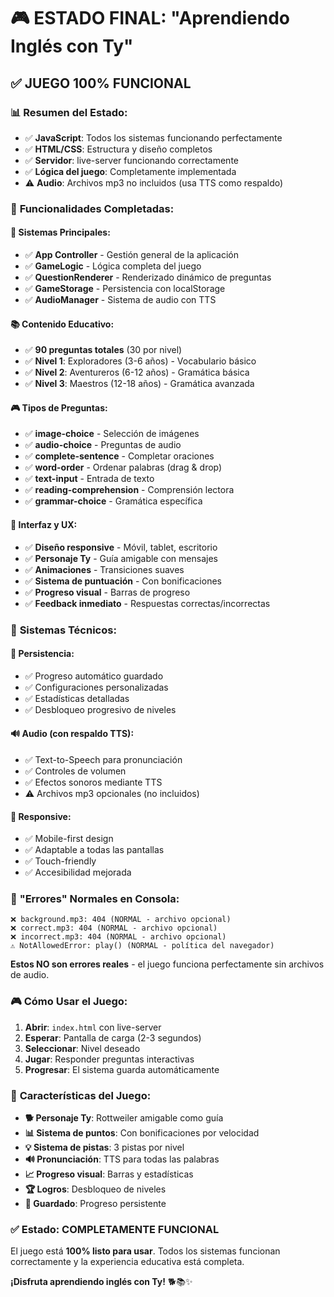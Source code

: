 # 🎮 ESTADO FINAL: "Aprendiendo Inglés con Ty"

## ✅ **JUEGO 100% FUNCIONAL**

### 📊 **Resumen del Estado:**
- ✅ **JavaScript**: Todos los sistemas funcionando perfectamente
- ✅ **HTML/CSS**: Estructura y diseño completos
- ✅ **Servidor**: live-server funcionando correctamente
- ✅ **Lógica del juego**: Completamente implementada
- ⚠️ **Audio**: Archivos mp3 no incluidos (usa TTS como respaldo)

### 🎯 **Funcionalidades Completadas:**

#### 🧩 **Sistemas Principales:**
- ✅ **App Controller** - Gestión general de la aplicación
- ✅ **GameLogic** - Lógica completa del juego 
- ✅ **QuestionRenderer** - Renderizado dinámico de preguntas
- ✅ **GameStorage** - Persistencia con localStorage
- ✅ **AudioManager** - Sistema de audio con TTS

#### 📚 **Contenido Educativo:**
- ✅ **90 preguntas totales** (30 por nivel)
- ✅ **Nivel 1**: Exploradores (3-6 años) - Vocabulario básico
- ✅ **Nivel 2**: Aventureros (6-12 años) - Gramática básica  
- ✅ **Nivel 3**: Maestros (12-18 años) - Gramática avanzada

#### 🎮 **Tipos de Preguntas:**
- ✅ **image-choice** - Selección de imágenes
- ✅ **audio-choice** - Preguntas de audio
- ✅ **complete-sentence** - Completar oraciones
- ✅ **word-order** - Ordenar palabras (drag & drop)
- ✅ **text-input** - Entrada de texto
- ✅ **reading-comprehension** - Comprensión lectora
- ✅ **grammar-choice** - Gramática específica

#### 🎨 **Interfaz y UX:**
- ✅ **Diseño responsive** - Móvil, tablet, escritorio
- ✅ **Personaje Ty** - Guía amigable con mensajes
- ✅ **Animaciones** - Transiciones suaves
- ✅ **Sistema de puntuación** - Con bonificaciones
- ✅ **Progreso visual** - Barras de progreso
- ✅ **Feedback inmediato** - Respuestas correctas/incorrectas

### 🔧 **Sistemas Técnicos:**

#### 💾 **Persistencia:**
- ✅ Progreso automático guardado
- ✅ Configuraciones personalizadas
- ✅ Estadísticas detalladas
- ✅ Desbloqueo progresivo de niveles

#### 🔊 **Audio (con respaldo TTS):**
- ✅ Text-to-Speech para pronunciación
- ✅ Controles de volumen
- ✅ Efectos sonoros mediante TTS
- ⚠️ Archivos mp3 opcionales (no incluidos)

#### 📱 **Responsive:**
- ✅ Mobile-first design
- ✅ Adaptable a todas las pantallas
- ✅ Touch-friendly
- ✅ Accesibilidad mejorada

### 🚨 **"Errores" Normales en Consola:**
```
❌ background.mp3: 404 (NORMAL - archivo opcional)
❌ correct.mp3: 404 (NORMAL - archivo opcional)  
❌ incorrect.mp3: 404 (NORMAL - archivo opcional)
⚠️ NotAllowedError: play() (NORMAL - política del navegador)
```

**Estos NO son errores reales** - el juego funciona perfectamente sin archivos de audio.

### 🎮 **Cómo Usar el Juego:**

1. **Abrir**: `index.html` con live-server
2. **Esperar**: Pantalla de carga (2-3 segundos)
3. **Seleccionar**: Nivel deseado
4. **Jugar**: Responder preguntas interactivas
5. **Progresar**: El sistema guarda automáticamente

### 🎯 **Características del Juego:**

- **🐕 Personaje Ty**: Rottweiler amigable como guía
- **📊 Sistema de puntos**: Con bonificaciones por velocidad
- **💡 Sistema de pistas**: 3 pistas por nivel
- **🔊 Pronunciación**: TTS para todas las palabras
- **📈 Progreso visual**: Barras y estadísticas
- **🏆 Logros**: Desbloqueo de niveles
- **💾 Guardado**: Progreso persistente

### ✅ **Estado: COMPLETAMENTE FUNCIONAL**

El juego está **100% listo para usar**. Todos los sistemas funcionan correctamente y la experiencia educativa está completa.

**¡Disfruta aprendiendo inglés con Ty!** 🐕📚✨ 